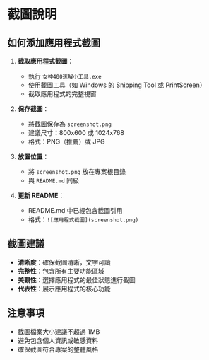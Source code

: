 # 截圖說明

## 如何添加應用程式截圖

1. **截取應用程式截圖**：
   - 執行 `女神400速解小工具.exe`
   - 使用截圖工具（如 Windows 的 Snipping Tool 或 PrintScreen）
   - 截取應用程式的完整視窗

2. **保存截圖**：
   - 將截圖保存為 `screenshot.png`
   - 建議尺寸：800x600 或 1024x768
   - 格式：PNG（推薦）或 JPG

3. **放置位置**：
   - 將 `screenshot.png` 放在專案根目錄
   - 與 `README.md` 同級

4. **更新 README**：
   - README.md 中已經包含截圖引用
   - 格式：`![應用程式截圖](screenshot.png)`

## 截圖建議

- **清晰度**：確保截圖清晰，文字可讀
- **完整性**：包含所有主要功能區域
- **美觀性**：選擇應用程式的最佳狀態進行截圖
- **代表性**：展示應用程式的核心功能

## 注意事項

- 截圖檔案大小建議不超過 1MB
- 避免包含個人資訊或敏感資料
- 確保截圖符合專案的整體風格

